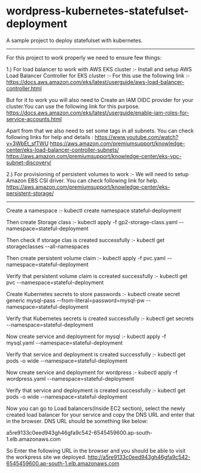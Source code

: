 # wordpress-kubernetes-statefulset-deployment
A sample project to deploy statefulset with kubernetes.

***********************************************************************************************************
For this project to work properly we need to ensure few things: 

1.) For load balancer to work with AWS EKS cluster :-
Install and setup AWS Load Balancer Controller for EKS cluster :-
For this use the following link :- 
https://docs.aws.amazon.com/eks/latest/userguide/aws-load-balancer-controller.html

But for it to work you will also need to Create an IAM OIDC provider for your cluster.You can use the following link for this purpose.
https://docs.aws.amazon.com/eks/latest/userguide/enable-iam-roles-for-service-accounts.html

Apart from that we also need to set some tags in all subnets.
You can check following links for help and details : 
https://www.youtube.com/watch?v=3WbEt_sfTWU
https://aws.amazon.com/premiumsupport/knowledge-center/eks-load-balancer-controller-subnets/
https://aws.amazon.com/premiumsupport/knowledge-center/eks-vpc-subnet-discovery/

2.) For provisioning of persistent volumes to work :-
We will need to setup Amazon EBS CSI driver. You can check following link for help.
https://aws.amazon.com/premiumsupport/knowledge-center/eks-persistent-storage/

***********************************************************************************************************

Create a namespace :-
kubectl create namespace stateful-deployment

Then create Storage class :-
kubectl apply -f gp2-storage-class.yaml --namespace=stateful-deployment

Then check if storage clas is created successfully :-
kubectl get storageclasses --all-namespaces

Then create persistent volume claim :-
kubectl apply -f pvc.yaml --namespace=stateful-deployment

Verify that persistent volume claim is ccreated successfully :-
kubectl get pvc --namespace=stateful-deployment

Create Kubernetes secrets to store passwords :-
kubectl create secret generic mysql-pass --from-literal=password=mysql-pw --namespace=stateful-deployment

Verify that Kubernetes secrets is created successfully :-
kubectl get secrets --namespace=stateful-deployment

Now create service and deployment for mysql :-
kubectl apply -f mysql.yaml --namespace=stateful-deployment

Verify that service and deployment is created successfully :-
kubectl get pods -o wide --namespace=stateful-deployment

Now create service and deployment for wordpress :-
kubectl apply -f wordpress.yaml --namespace=stateful-deployment

Verify that service and deployment is created successfully :-
kubectl get pods -o wide --namespace=stateful-deployment

Now you can go to Load balancers(Inside EC2 section), select the newly created load balancer for your service and copy the DNS URL and enter that in the browser. DNS URL should be something like below:

a5re9133c0eed943gh46gfa9c542-6545459600.ap-south-1.elb.amazonaws.com

So Enter the following URL in the browser and you should be able to visit the workpress site we deployed. 
http://a5re9133c0eed943gh46gfa9c542-6545459600.ap-south-1.elb.amazonaws.com
